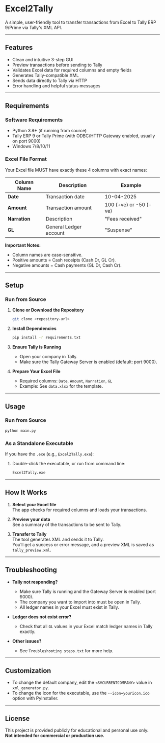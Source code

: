 # Excel2Tally

A simple, user-friendly tool to transfer transactions from Excel to Tally ERP 9/Prime via Tally's XML API.

---

## Features

- Clean and intuitive 3-step GUI
- Preview transactions before sending to Tally
- Validates Excel data for required columns and empty fields
- Generates Tally-compatible XML
- Sends data directly to Tally via HTTP
- Error handling and helpful status messages

---

## Requirements

### Software Requirements
- Python 3.8+ (if running from source)
- Tally ERP 9 or Tally Prime (with ODBC/HTTP Gateway enabled, usually on port 9000)
- Windows 7/8/10/11

### Excel File Format
Your Excel file MUST have exactly these 4 columns with exact names:

| Column Name  | Description           | Example          |
|--------------|-----------------------|------------------|
| **Date**     | Transaction date      | 10-04-2025       |
| **Amount**   | Transaction amount    | 100 (+ve) or -50 (-ve) |
| **Narration**| Description           | "Fees received"  |
| **GL**       | General Ledger account| "Suspense"       |

**Important Notes:**
- Column names are case-sensitive.
- Positive amounts = Cash receipts (Cash Dr, GL Cr).
- Negative amounts = Cash payments (GL Dr, Cash Cr).

---

## Setup

### Run from Source

1. **Clone or Download the Repository**
   ```bash
   git clone <repository-url>
   ```

2. **Install Dependencies**
   ```bash
   pip install -r requirements.txt
   ```

3. **Ensure Tally is Running**
   - Open your company in Tally.
   - Make sure the Tally Gateway Server is enabled (default: port 9000).

4. **Prepare Your Excel File**
   - Required columns: `Date`, `Amount`, `Narration`, `GL`
   - Example: See `data.xlsx` for the template.

---

## Usage

### Run from Source

```bash
python main.py
```

### As a Standalone Executable

If you have the `.exe` (e.g., `Excel2Tally.exe`):

1. Double-click the executable, or run from command line:
   ```bash
   Excel2Tally.exe
   ```

---

## How It Works

1. **Select your Excel file**  
   The app checks for required columns and loads your transactions.

2. **Preview your data**  
   See a summary of the transactions to be sent to Tally.

3. **Transfer to Tally**  
   The tool generates XML and sends it to Tally.  
   You’ll get a success or error message, and a preview XML is saved as `tally_preview.xml`.

---

## Troubleshooting

- **Tally not responding?**
  - Make sure Tally is running and the Gateway Server is enabled (port 9000).
  - The company you want to import into must be open in Tally.
  - All ledger names in your Excel must exist in Tally.

- **Ledger does not exist error?**
  - Check that all `GL` values in your Excel match ledger names in Tally exactly.

- **Other issues?**
  - See `Troubleshooting steps.txt` for more help.

---

## Customization

- To change the default company, edit the `<SVCURRENTCOMPANY>` value in `xml_generator.py`.
- To change the icon for the executable, use the `--icon=youricon.ico` option with PyInstaller.

---

## License

This project is provided publicly for educational and personal use only.  
**Not intended for commercial or production use.**

